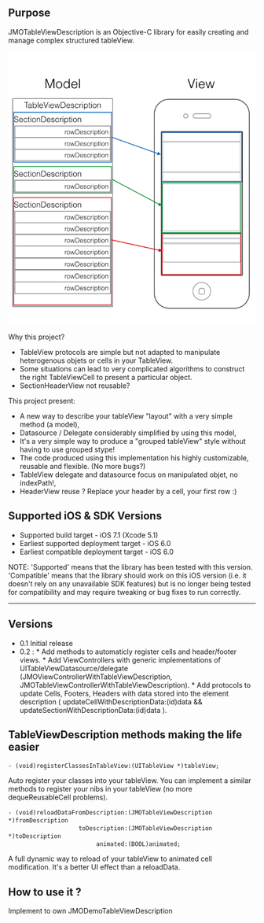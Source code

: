 Purpose
--------------
JMOTableViewDescription is an Objective-C library for easily creating and manage complex structured tableView.

![Image](screenshots/concept.png)

Why this project?
* TableView protocols are simple but not adapted to manipulate heterogenous objets or cells in your TableView.
* Some situations can lead to very complicated algorithms to construct the right TableViewCell to present a particular object.
* SectionHeaderView not reusable?

This project present:
* A new way to describe your tableView "layout" with a very simple method (a model),
* Datasource / Delegate considerably simplified by using this model,
* It's a very simple way to produce a "grouped tableView" style without having to use grouped stype!
* The code produced using this implementation his highly customizable, reusable and flexible. (No more bugs?)
* TableView delegate and datasource focus on manipulated objet, no indexPath!, 
* HeaderView reuse ? Replace your header by a cell, your first row :) 

Supported iOS & SDK Versions
-----------------------------

* Supported build target - iOS 7.1 (Xcode 5.1)
* Earliest supported deployment target - iOS 6.0
* Earliest compatible deployment target - iOS 6.0

NOTE: 'Supported' means that the library has been tested with this version. 'Compatible' means that the library should work on this iOS version (i.e. it doesn't rely on any unavailable SDK features) but is no longer being tested for compatibility and may require tweaking or bug fixes to run correctly.


------------------

Versions
------------------

- 0.1 Initial release
- 0.2 : * Add methods to automaticly register cells and header/footer views.
        * Add ViewControllers with generic implementations of UITableViewDatasource/delegate
          (JMOViewControllerWithTableViewDescription, JMOTableViewControllerWithTableViewDescription).
        * Add protocols to update Cells, Footers, Headers with data stored into the element description
          ( updateCellWithDescriptionData:(id)data && updateSectionWithDescriptionData:(id)data ).

TableViewDescription methods making the life easier
------------------
```objc
- (void)registerClassesInTableView:(UITableView *)tableView;
```
Auto register your classes into your tableView.
You can implement a similar methods to register your nibs in your tableView (no more dequeReusableCell problems).

```objc
- (void)reloadDataFromDescription:(JMOTableViewDescription *)fromDescription 
                    toDescription:(JMOTableViewDescription *)toDescription 
                         animated:(BOOL)animated;
```
A full dynamic way to reload of your tableView to animated cell modification.
It's a better UI effect than a reloadData.

How to use it ?
------------------
Implement to own JMODemoTableViewDescription
```objc

```


